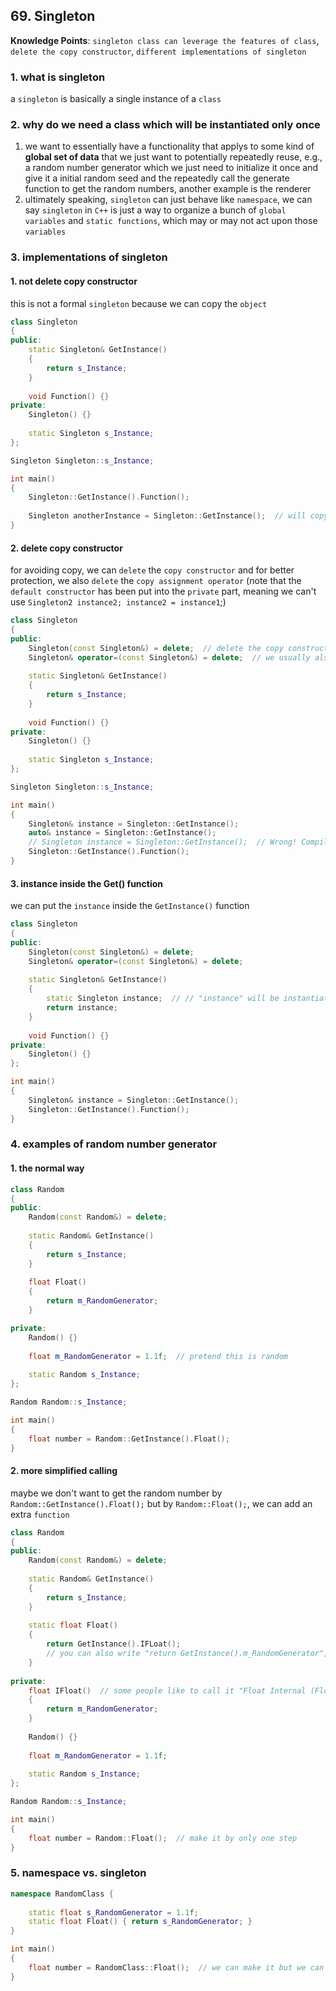 ## 69. Singleton

**Knowledge Points**: `singleton class can leverage the features of class`, `delete the copy constructor`, `different implementations of singleton`

### 1. what is singleton

a `singleton` is basically a single instance of a `class`

### 2. why do we need a class which will be instantiated only once

1. we want to essentially have a functionality that applys to some kind of **global set of data** that we just want to potentially repeatedly reuse, e.g., a random number generator which we just need to initialize it once and give it a initial random seed and the repeatedly call the generate function to get the random numbers, another example is the renderer
2. ultimately speaking, `singleton` can just behave like `namespace`, we can say `singleton` in `C++` is just a way to organize a bunch of `global variables` and `static functions`, which may or may not act upon those `variables`

### 3. implementations of singleton

#### 1. not delete copy constructor

this is not a formal `singleton` because we can copy the `object`

```c++
class Singleton
{
public:
    static Singleton& GetInstance()
    {
        return s_Instance;
    }
    
    void Function() {}
private:
    Singleton() {}
    
    static Singleton s_Instance;
};

Singleton Singleton::s_Instance;

int main()
{
    Singleton::GetInstance().Function();
    
    Singleton anotherInstance = Singleton::GetInstance();  // will copy!
}
```

#### 2. delete copy constructor

for avoiding copy, we can `delete` the `copy constructor` and for better protection, we also `delete` the `copy assignment operator` (note that the `default constructor` has been put into the `private` part, meaning we can't use `Singleton2 instance2; instance2 = instance1`;)

```c++
class Singleton
{
public:
    Singleton(const Singleton&) = delete;  // delete the copy constructor
    Singleton& operator=(const Singleton&) = delete;  // we usually also delete the copy assignment operator
    
    static Singleton& GetInstance()
    {
        return s_Instance;
    }
    
    void Function() {}
private:
    Singleton() {}
    
    static Singleton s_Instance;
};

Singleton Singleton::s_Instance;

int main()
{
    Singleton& instance = Singleton::GetInstance();
    auto& instance = Singleton::GetInstance();
    // Singleton instance = Singleton::GetInstance();  // Wrong! Compiling error.
    Singleton::GetInstance().Function();
}
```

#### 3. instance inside the Get() function

we can put the `instance` inside the `GetInstance()` function

```c++
class Singleton
{
public:
    Singleton(const Singleton&) = delete;
    Singleton& operator=(const Singleton&) = delete;
    
    static Singleton& GetInstance()
    {
        static Singleton instance;  // // "instance" will be instantiated when "GetInstance()" is called for the first time
        return instance;
    }
    
    void Function() {}
private:
    Singleton() {}
};

int main()
{
    Singleton& instance = Singleton::GetInstance();
    Singleton::GetInstance().Function();
}
```

### 4. examples of random number generator

#### 1. the normal way

```c++
class Random
{
public:
    Random(const Random&) = delete;
    
    static Random& GetInstance()
    {
        return s_Instance;
    }
    
    float Float()
    {
        return m_RandomGenerator;
    }

private:
    Random() {}
    
    float m_RandomGenerator = 1.1f;  // pretend this is random
    
    static Random s_Instance;
};

Random Random::s_Instance;

int main()
{
    float number = Random::GetInstance().Float();
}
```

#### 2. more simplified calling

maybe we don't want to get the random number by `Random::GetInstance().Float();` but by `Random::Float();`, we can add an extra `function`

```c++
class Random
{
public:
    Random(const Random&) = delete;
    
    static Random& GetInstance()
    {
        return s_Instance;
    }
    
    static float Float()
    {
        return GetInstance().IFLoat();
        // you can also write "return GetInstance().m_RandomGenerator", but the benefit of the function "float IFloat()" is that it's not a "static" method, which means you can access all the class members in it, so in a lot of cases, you will keep it
    }
    
private:
    float IFloat()  // some people like to call it "Float Internal (FloatInternal())", "Float Implementation (FloatImpl())", here the "I" means "Internal" and makes the function like an interface
    {
        return m_RandomGenerator;
    }
    
    Random() {}
    
    float m_RandomGenerator = 1.1f;
    
    static Random s_Instance;
};

Random Random::s_Instance;

int main()
{
    float number = Random::Float();  // make it by only one step
}
```

### 5. namespace vs. singleton

```c++
namespace RandomClass {
    
    static float s_RandomGenerator = 1.1f;
    static float Float() { return s_RandomGenerator; }
}

int main()
{
    float number = RandomClass::Float();  // we can make it but we can't use the features of "class"
}
```

